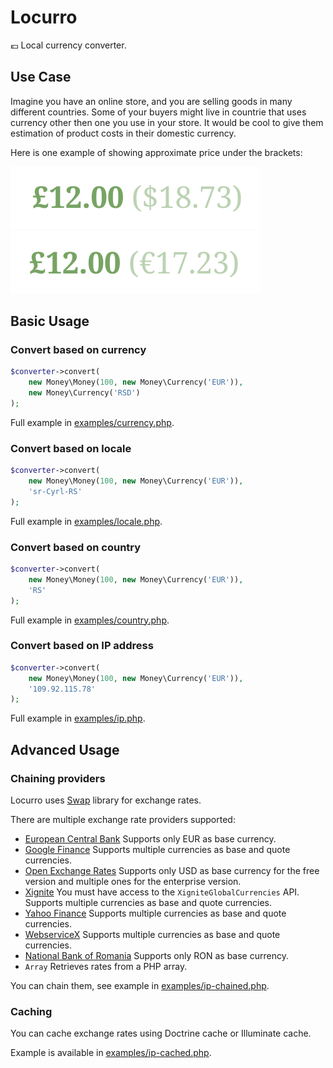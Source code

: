 # Locurro

:euro: Local currency converter.

## Use Case

Imagine you have an online store, and you are selling goods in many different countries.
Some of your buyers might live in countrie that uses currency other then one you use in your store.
It would be cool to give them estimation of product costs in their domestic currency.

Here is one example of showing approximate price under the brackets:

![us](img/us.png)
![fr](img/fr.png)

## Basic Usage

### Convert based on currency

```php
$converter->convert(
    new Money\Money(100, new Money\Currency('EUR')),
    new Money\Currency('RSD')
);

```

Full example in [examples/currency.php](https://github.com/umpirsky/locurro/blob/master/examples/currency.php).

### Convert based on locale

```php
$converter->convert(
    new Money\Money(100, new Money\Currency('EUR')),
    'sr-Cyrl-RS'
);

```

Full example in [examples/locale.php](https://github.com/umpirsky/locurro/blob/master/examples/locale.php).

### Convert based on country

```php
$converter->convert(
    new Money\Money(100, new Money\Currency('EUR')),
    'RS'
);

```

Full example in [examples/country.php](https://github.com/umpirsky/locurro/blob/master/examples/country.php).

### Convert based on IP address

```php
$converter->convert(
    new Money\Money(100, new Money\Currency('EUR')),
    '109.92.115.78'
);

```

Full example in [examples/ip.php](https://github.com/umpirsky/locurro/blob/master/examples/ip.php).

## Advanced Usage

### Chaining providers

Locurro uses [Swap](http://florianv.github.io/swap/) library for exchange rates.

There are multiple exchange rate providers supported:

- [European Central Bank](http://www.ecb.europa.eu/home/html/index.en.html)
Supports only EUR as base currency.
- [Google Finance](http://www.google.com/finance)
Supports multiple currencies as base and quote currencies.
- [Open Exchange Rates](https://openexchangerates.org)
Supports only USD as base currency for the free version and multiple ones for the enterprise version.
- [Xignite](https://www.xignite.com)
You must have access to the `XigniteGlobalCurrencies` API.
Supports multiple currencies as base and quote currencies.
- [Yahoo Finance](https://finance.yahoo.com/)
Supports multiple currencies as base and quote currencies.
- [WebserviceX](http://www.webservicex.net/ws/default.aspx)
Supports multiple currencies as base and quote currencies.
- [National Bank of Romania](http://www.bnr.ro)
Supports only RON as base currency.
- `Array`
Retrieves rates from a PHP array.

You can chain them, see example in [examples/ip-chained.php](https://github.com/umpirsky/locurro/blob/master/examples/ip-chained.php).

### Caching

You can cache exchange rates using Doctrine cache or Illuminate cache.

Example is available in [examples/ip-cached.php](https://github.com/umpirsky/locurro/blob/master/examples/ip-cached.php).
